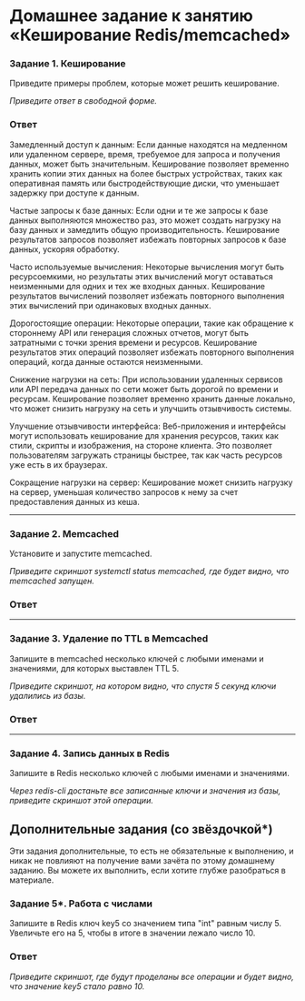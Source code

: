 # Домашнее задание к занятию «Кеширование Redis/memcached»

### Задание 1. Кеширование 

Приведите примеры проблем, которые может решить кеширование. 

*Приведите ответ в свободной форме.*
### Ответ

Замедленный доступ к данным: Если данные находятся на медленном или удаленном сервере, время, требуемое для запроса и получения данных, может быть значительным. Кеширование позволяет временно хранить копии этих данных на более быстрых устройствах, таких как оперативная память или быстродействующие диски, что уменьшает задержку при доступе к данным.

Частые запросы к базе данных: Если одни и те же запросы к базе данных выполняются множество раз, это может создать нагрузку на базу данных и замедлить общую производительность. Кеширование результатов запросов позволяет избежать повторных запросов к базе данных, ускоряя обработку.

Часто используемые вычисления: Некоторые вычисления могут быть ресурсоемкими, но результаты этих вычислений могут оставаться неизменными для одних и тех же входных данных. Кеширование результатов вычислений позволяет избежать повторного выполнения этих вычислений при одинаковых входных данных.

Дорогостоящие операции: Некоторые операции, такие как обращение к стороннему API или генерация сложных отчетов, могут быть затратными с точки зрения времени и ресурсов. Кеширование результатов этих операций позволяет избежать повторного выполнения операций, когда данные остаются неизменными.

Снижение нагрузки на сеть: При использовании удаленных сервисов или API передача данных по сети может быть дорогой по времени и ресурсам. Кеширование позволяет временно хранить данные локально, что может снизить нагрузку на сеть и улучшить отзывчивость системы.

Улучшение отзывчивости интерфейса: Веб-приложения и интерфейсы могут использовать кеширование для хранения ресурсов, таких как стили, скрипты и изображения, на стороне клиента. Это позволяет пользователям загружать страницы быстрее, так как часть ресурсов уже есть в их браузерах.

Сокращение нагрузки на сервер: Кеширование может снизить нагрузку на сервер, уменьшая количество запросов к нему за счет предоставления данных из кеша.

---

### Задание 2. Memcached

Установите и запустите memcached.

*Приведите скриншот systemctl status memcached, где будет видно, что memcached запущен.*
### Ответ
---

### Задание 3. Удаление по TTL в Memcached

Запишите в memcached несколько ключей с любыми именами и значениями, для которых выставлен TTL 5. 

*Приведите скриншот, на котором видно, что спустя 5 секунд ключи удалились из базы.*
### Ответ
---

### Задание 4. Запись данных в Redis

Запишите в Redis несколько ключей с любыми именами и значениями. 

*Через redis-cli достаньте все записанные ключи и значения из базы, приведите скриншот этой операции.*


## Дополнительные задания (со звёздочкой*)
Эти задания дополнительные, то есть не обязательные к выполнению, и никак не повлияют на получение вами зачёта по этому домашнему заданию. Вы можете их выполнить, если хотите глубже разобраться в материале.

### Задание 5*. Работа с числами 

Запишите в Redis ключ key5 со значением типа "int" равным числу 5. Увеличьте его на 5, чтобы в итоге в значении лежало число 10.  
### Ответ
*Приведите скриншот, где будут проделаны все операции и будет видно, что значение key5 стало равно 10.*
